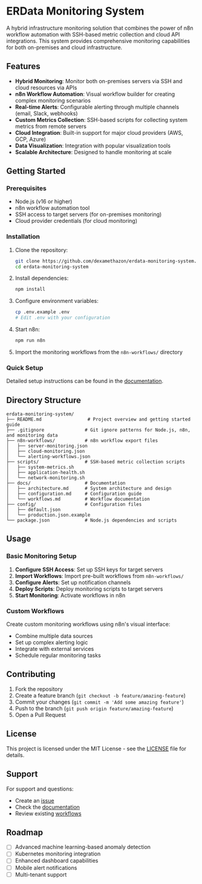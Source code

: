 # ERData Monitoring System

A hybrid infrastructure monitoring solution that combines the power of n8n workflow automation with SSH-based metric collection and cloud API integrations. This system provides comprehensive monitoring capabilities for both on-premises and cloud infrastructure.

## Features

- **Hybrid Monitoring**: Monitor both on-premises servers via SSH and cloud resources via APIs
- **n8n Workflow Automation**: Visual workflow builder for creating complex monitoring scenarios
- **Real-time Alerts**: Configurable alerting through multiple channels (email, Slack, webhooks)
- **Custom Metrics Collection**: SSH-based scripts for collecting system metrics from remote servers
- **Cloud Integration**: Built-in support for major cloud providers (AWS, GCP, Azure)
- **Data Visualization**: Integration with popular visualization tools
- **Scalable Architecture**: Designed to handle monitoring at scale

## Getting Started

### Prerequisites

- Node.js (v16 or higher)
- n8n workflow automation tool
- SSH access to target servers (for on-premises monitoring)
- Cloud provider credentials (for cloud monitoring)

### Installation

1. Clone the repository:
   ```bash
   git clone https://github.com/dexamethazon/erdata-monitoring-system.git
   cd erdata-monitoring-system
   ```

2. Install dependencies:
   ```bash
   npm install
   ```

3. Configure environment variables:
   ```bash
   cp .env.example .env
   # Edit .env with your configuration
   ```

4. Start n8n:
   ```bash
   npm run n8n
   ```

5. Import the monitoring workflows from the `n8n-workflows/` directory

### Quick Setup

Detailed setup instructions can be found in the [documentation](docs/architecture.md).

## Directory Structure

```
erdata-monitoring-system/
├── README.md                 # Project overview and getting started guide
├── .gitignore               # Git ignore patterns for Node.js, n8n, and monitoring data
├── n8n-workflows/           # n8n workflow export files
│   ├── server-monitoring.json
│   ├── cloud-monitoring.json
│   └── alerting-workflows.json
├── scripts/                 # SSH-based metric collection scripts
│   ├── system-metrics.sh
│   ├── application-health.sh
│   └── network-monitoring.sh
├── docs/                    # Documentation
│   ├── architecture.md      # System architecture and design
│   ├── configuration.md     # Configuration guide
│   └── workflows.md         # Workflow documentation
├── config/                  # Configuration files
│   ├── default.json
│   └── production.json.example
└── package.json             # Node.js dependencies and scripts
```

## Usage

### Basic Monitoring Setup

1. **Configure SSH Access**: Set up SSH keys for target servers
2. **Import Workflows**: Import pre-built workflows from `n8n-workflows/`
3. **Configure Alerts**: Set up notification channels
4. **Deploy Scripts**: Deploy monitoring scripts to target servers
5. **Start Monitoring**: Activate workflows in n8n

### Custom Workflows

Create custom monitoring workflows using n8n's visual interface:
- Combine multiple data sources
- Set up complex alerting logic
- Integrate with external services
- Schedule regular monitoring tasks

## Contributing

1. Fork the repository
2. Create a feature branch (`git checkout -b feature/amazing-feature`)
3. Commit your changes (`git commit -m 'Add some amazing feature'`)
4. Push to the branch (`git push origin feature/amazing-feature`)
5. Open a Pull Request

## License

This project is licensed under the MIT License - see the [LICENSE](LICENSE) file for details.

## Support

For support and questions:
- Create an [issue](https://github.com/dexamethazon/erdata-monitoring-system/issues)
- Check the [documentation](docs/)
- Review existing [workflows](n8n-workflows/)

## Roadmap

- [ ] Advanced machine learning-based anomaly detection
- [ ] Kubernetes monitoring integration
- [ ] Enhanced dashboard capabilities
- [ ] Mobile alert notifications
- [ ] Multi-tenant support
